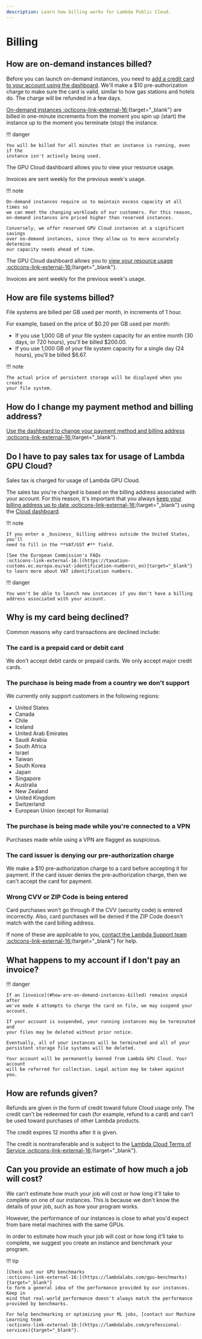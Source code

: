 ```yaml
---
description: Learn how billing works for Lambda Public Cloud.
---
```


# Billing

## How are on-demand instances billed?

Before you can launch on-demand instances, you need to [add a credit card to
your account using the dashboard](#). We'll make a $10 pre-authorization charge
to make sure the card is valid, similar to how gas stations and hotels do. The
charge will be refunded in a few days.

[On-demand instances
:octicons-link-external-16:](https://lambdalabs.com/service/gpu-cloud){target="_blank"}
are billed in one-minute increments from the moment you spin up (start) the
instance up to the moment you terminate (stop) the instance.

!!! danger

    You will be billed for all minutes that an instance is running, even if the
    instance isn't actively being used.

The GPU Cloud dashboard allows you to view your resource usage.

Invoices are sent weekly for the previous week's usage.

!!! note

    On-demand instances require us to maintain excess capacity at all times so
    we can meet the changing workloads of our customers. For this reason,
    on-demand instances are priced higher than reserved instances.

    Conversely, we offer reserved GPU Cloud instances at a significant savings
    over on-demand instances, since they allow us to more accurately determine
    our capacity needs ahead of time.

The GPU Cloud dashboard allows you to [view your resource usage
:octicons-link-external-16:](https://cloud.lambdalabs.com/usage){target="_blank"}.

Invoices are sent weekly for the previous week's usage.

## How are file systems billed?

File systems are billed per GB used per month, in increments of 1 hour.

For example, based on the price of $0.20 per GB used per month:

* If you use 1,000 GB of your file system capacity for an entire month (30 days,
  or 720 hours), you'll be billed $200.00.
* If you use 1,000 GB of your file system capacity for a single day (24 hours),
  you'll be billed $6.67.

!!! note

    The actual price of persistent storage will be displayed when you create
    your file system.

## How do I change my payment method and billing address?

[Use the dashboard to change your payment method and billing address
:octicons-link-external-16:](https://cloud.lambdalabs.com/settings/billing){target="_blank"}.

## Do I have to pay sales tax for usage of Lambda GPU Cloud?

Sales tax is charged for usage of Lambda GPU Cloud.

The sales tax you're charged is based on the billing address associated with
your account. For this reason, it's important that you always [keep your billing
address up to date
:octicons-link-external-16:](https://cloud.lambdalabs.com/settings){target="_blank"}
using the [Cloud dashboard](#).

!!! note

    If you enter a _business_ billing address outside the United States, you'll
    need to fill in the **VAT/GST #** field.

    [See the European Commission's FAQs
    :octicons-link-external-16:](https://taxation-customs.ec.europa.eu/vat-identification-numbers\_en){target="_blank"}
    to learn more about VAT identification numbers.

!!! danger

    You won't be able to launch new instances if you don't have a billing
    address associated with your account.

## Why is my card being declined?

Common reasons why card transactions are declined include:

### The card is a prepaid card or debit card

We don't accept debit cards or prepaid cards. We only accept major credit cards.

### The purchase is being made from a country we don't support

We currently only support customers in the following regions:

* United States
* Canada
* Chile
* Iceland
* United Arab Emirates
* Saudi Arabia
* South Africa
* Israel
* Taiwan
* South Korea
* Japan
* Singapore
* Australia
* New Zealand
* United Kingdom
* Switzerland
* European Union (except for Romania)

### The purchase is being made while you're connected to a VPN

Purchases made while using a VPN are flagged as suspicious.

### The card issuer is denying our pre-authorization charge

We make a $10 pre-authorization charge to a card before accepting it for
payment. If the card issuer denies the pre-authorization charge, then we can't
accept the card for payment.

### Wrong CVV or ZIP Code is being entered

Card purchases won't go through if the CVV (security code) is entered
incorrectly. Also, card purchases will be denied if the ZIP Code doesn't match
with the card billing address.

If none of these are applicable to you, [contact the Lambda Support team
:octicons-link-external-16:](https://support.lambdalabs.com/hc/en-us/requests/new){target="_blank"}
for help.

## What happens to my account if I don't pay an invoice?

!!! danger

    If an [invoice](#how-are-on-demand-instances-billed) remains unpaid after
    we've made 4 attempts to charge the card on file, we may suspend your
    account.

    If your account is suspended, your running instances may be terminated and
    your files may be deleted without prior notice.

    Eventually, all of your instances will be terminated and all of your
    persistent storage file systems will be deleted.

    Your account will be permanently banned from Lambda GPU Cloud. Your account
    will be referred for collection. Legal action may be taken against you.

## How are refunds given?

Refunds are given in the form of credit toward future Cloud usage only. The
credit can't be redeemed for cash (for example, refund to a card) and can't be
used toward purchases of other Lambda products.

The credit expires 12 months after it is given.

The credit is nontransferable and is subject to the [Lambda Cloud Terms of
Service
:octicons-link-external-16:](https://lambdalabs.com/legal/terms-of-service#cloud-terms-of-service){target="_blank"}.

## Can you provide an estimate of how much a job will cost?

We can't estimate how much your job will cost or how long it'll take to complete
on one of our instances. This is because we don't know the details of your job,
such as how your program works.

However, the performance of our instances is close to what you'd expect from
bare metal machines with the same GPUs.

In order to estimate how much your job will cost or how long it'll take to
complete, we suggest you create an instance and benchmark your program.

!!! tip

    [Check out our GPU benchmarks
    :octicons-link-external-16:](https://lambdalabs.com/gpu-benchmarks){target="_blank"}
    to form a general idea of the performance provided by our instances. Keep in
    mind that real-world performance doesn't always match the performance
    provided by benchmarks.

    For help benchmarking or optimizing your ML jobs, [contact our Machine
    Learning team
    :octicons-link-external-16:](https://lambdalabs.com/professional-services){target="_blank"}.
